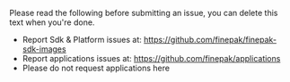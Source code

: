 Please read the following before submitting an issue, you can delete this text when you're done.

* Report Sdk & Platform issues at: https://github.com/finepak/finepak-sdk-images
* Report applications issues at: https://github.com/finepak/applications
* Please do not request applications here
